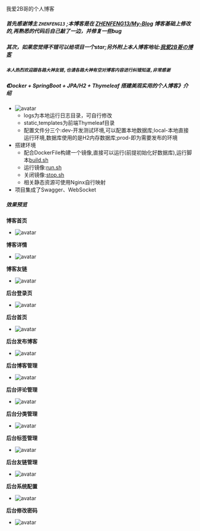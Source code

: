 

我爱2B哥的个人博客

##### 首先感谢博主 ``ZHENFENG13`` ;本博客是在 [ZHENFENG13/My-Blog](https://github.com/ZHENFENG13/My-Blog) 博客基础上修改的,再熟悉的代码后自己敲了一边，并修复一些bug

##### 其次，如果您觉得不错可以给项目一个star;另外附上本人博客地址:[我爱2B哥の博客](http://blog.yeming.org.cn)
##### ``本人热烈欢迎跟各路大神友链,也请各路大神有空对博客内容进行纠错知道,非常感谢``

##### 《Docker + SpringBoot + JPA/H2 + Thymeleaf 搭建美观实用的个人博客》介绍
+ ![avatar](/initStaticFile/md-images/项目配置文件结构.png)
   - logs为本地运行日志目录，可自行修改
   - static,templates为前端Thymeleaf目录
   - 配置文件分三个:dev-开发测试环境,可以配置本地数据库;local-本地直接运行环境,数据库使用的是H2内存数据库;prod-即为需要发布的环境
+ 搭建环境
   - 配合DockerFile构建一个镜像,直接可以运行(前提初始化好数据库),运行脚本[build.sh](file://initStaticFile/md-images/build.sh)
   - 运行镜像:[run.sh](file://initStaticFile/md-images/run.sh)
   - 关闭镜像:[stop.sh](file://initStaticFile/md-images/stop.sh)
   - 相关静态资源可使用Nginx自行映射
+ 项目集成了Swagger、WebSocket
   
##### 效果预览

**博客首页**

- ![avatar](/initStaticFile/md-images/博客-首页.png)

**博客详情**

- ![avatar](/initStaticFile/md-images/博客-详情.png)

**博客友链**

- ![avatar](/initStaticFile/md-images/博客-友链.png)

**后台登录页**

- ![avatar](/initStaticFile/md-images/后台-登陆.png)

**后台首页**

- ![avatar](/initStaticFile/md-images/后台-首页.png)

**后台发布博客**

- ![avatar](/initStaticFile/md-images/后台-发布博客.png)

**后台博客管理**

- ![avatar](/initStaticFile/md-images/后台-博客管理.png)

**后台评论管理**

- ![avatar](/initStaticFile/md-images/后台-评论管理.png)

**后台分类管理**

- ![avatar](/initStaticFile/md-images/后台-分类管理.png)

**后台标签管理**

- ![avatar](/initStaticFile/md-images/后台-标签管理.png)

**后台友链管理**

- ![avatar](/initStaticFile/md-images/后台-友链管理.png)

**后台系统配置**

- ![avatar](/initStaticFile/md-images/后台-系统配置.png)

**后台修改密码**

- ![avatar](/initStaticFile/md-images/后台-修改密码.png)